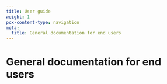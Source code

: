 ```yaml
---
title: User guide
weight: 1
pcx-content-type: navigation
meta:
  title: General documentation for end users
---
```


# General documentation for end users

<DirectoryListing path="/user-guide" />
